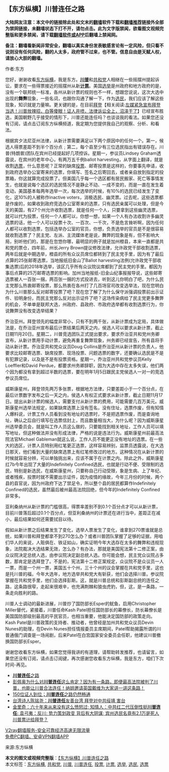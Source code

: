  <h2>【东方纵横】川普连任之路</h2> <p class="notice"><b>大陆网友注意：本文中的链接除此处和文末的<a href="https://github.com/bannedbook/fanqiang" >翻墙</a>软件下载和<a href="https://github.com/killgcd/justmysocks/blob/master/README.md">翻墙推荐</a>链接外全部为禁网链接，未翻墙状态下打不开，请勿点击。此为文字版禁闻，欲看图文视频完整版和更多禁闻，请下载<a href="https://github.com/bannedbook/fanqiang">翻墙软件或APP</a>后翻墙上禁闻网。</p><p>备注：翻墙看新闻非常安全，翻墙以真实身份发表敏感言论有一定风险，但只看不说则没有任何风险，翻的人太多，政府管不过来，也不管。信息自由是天赋人权，请放心大胆的翻墙。</b></p>  <div class="entry"> <p>作者:东方</p> <p> 您好，谢谢收看<a href="https://www.bannedbook.org/bnews/tag/%e4%b8%9c%e6%96%b9%e7%ba%b5%e6%a8%aa/" class="st_tag internal_tag" rel="tag" title="标签 东方纵横 下的日志">东方纵横</a>，我是东方。<strong><a href="https://www.bannedbook.org/bnews/tag/%e5%b7%9d%e6%99%ae/" class="st_tag internal_tag" rel="tag" title="标签 川普 下的日志">川普</a></strong>和<a href="https://www.bannedbook.org/bnews/tag/%e5%85%b1%e5%92%8c%e5%85%9a/" class="st_tag internal_tag" rel="tag" title="标签 共和党 下的日志">共和党</a>人相继在一些摇摆州提起诉讼，要求在一些得票接近的摇摆州从新<strong><a href="https://www.bannedbook.org/bnews/tag/%E8%AE%A1%E7%A5%A8/" class="st_tag internal_tag" rel="tag" title="标签 计票 下的日志">计票</a></strong>。美国<a href="https://www.bannedbook.org/bnews/tag/%e9%80%89%e4%b8%be/" class="st_tag internal_tag" rel="tag" title="标签 选举 下的日志">选举</a>是州政府和地方政府的是，没有一个联邦统一标准，各州从新计票的规则也不一样，想跟您说说，这次大选中出现的<strong>舞弊</strong>现象，一些名词，也跟你沟通了解一下，作为<a href="https://www.bannedbook.org/bnews/tag/%E9%80%89%E6%B0%91/" class="st_tag internal_tag" rel="tag" title="标签 选民 下的日志">选民</a>，我们应该了解这些现象，知识就是力量嘛。更关键的是，在目前<span class='wp_keywordlink'><a href="https://www.bannedbook.org/bnews/comments/20201018/1415809.html" title="“硬盘门”再爆：拿中共华信10％股的“大人物”正是拜登" target="_blank">拜登</a></span>【相关阅读:<a href='https://www.bannedbook.org/bnews/bannedvideo/20201108/1427782.html' target='_blank'>左媒紧急宣布拜登当选！川普放辣招，白等傻眼！证人井喷，法律诉讼全上，沼泽干了</a>】已经宣布胜选，美国朝野几乎接受的情形下，川普还能连任吗？也谈谈我的看法。如果您还没有订阅，请点击订阅东方纵横频道，我定期为您提供我自己的观察、分析、和看法。 </p>  <p>根据宾夕法尼亚州法律，从新计票需要满足以下两个原因中的任何一个。第一，候选人得票差距不到半个百分点﹔第二，每个县至少有三位选民指出有错误存在。川普(特朗普)团队在宾州已经提起好几项控诉。星期一，参议员Lindsey Graham透露说，在宾州的老年中心，有两万五千例ballot harvesting，从字面上翻译，就是收割<a href="https://www.bannedbook.org/bnews/tag/%E9%80%89%E7%A5%A8/" class="st_tag internal_tag" rel="tag" title="标签 选票 下的日志">选票</a>，什么意思呢？正常的缺席<a href="https://www.bannedbook.org/bnews/tag/%E6%8A%95%E7%A5%A8/" class="st_tag internal_tag" rel="tag" title="标签 投票 下的日志">投票</a>、邮寄投票是这样的，你要事先申请，收到政府选举办公室寄来的选票，你填写、签名之后寄回去，或者亲自放到指定的投票箱，你这就算完成投票了。但美国几乎每一个选区都有居民搬家、死亡等事情发生，也就是说每个选区的选民情况不是静止不动、一成不变的，而是一直在发生着变动，美国基本每两年选举一次，每次选举的时候，有10%的选民已经发生了变化，这10%的人被称作inactive voters，消极选民、幽灵票。过去呢，这些选票都是作废的，如果收到政府竞选办公室寄来的选票，只有选民亲属可以处理，但是今天的美国，有27个州允许收割选票，就是任何一个人，只要拿到这些幽灵选票，就可以代为投票，任何一个人都可以，你想一想，如果一个人有办法收割许多幽灵选票的话，他一个人可以投票十次、一百次、一千次，不是危言耸听啊，因为任何人都可以收割选票，包括选举办公室的官员，你想，负责选举的官员是不是很容易就收割选票了？民主党、左派、主流媒体老是说，舞弊的现象是有，但不影响大局，别听他们的，那是在忽悠你哪，最明显的例子就是加州橙县，本来一直都是共和党的票仓，四年前，州长Jerry Brown提议修改法律，允许政党干部收割选票，两年后就是中期选举，橙县的所有众议员席位都转到了民主党手里，因为有了最后点算的25张邮寄选票，当地报纸旧金山了Ballot harvesting法例(允许政党干部收集选票)后的2018年选举，该区几乎所有众议院议席都到了民主党的手里。都因为事后点算的25万邮寄选票的影响。加州当地报纸-旧金山纪事报报导说，这些邮寄选票被人一百张一捆，两百张一捆的方式投进去，听到这儿你明白了吧，为什么民主党那么热衷邮寄投票，那么热衷在各州打了几百场官司改变选举法，现在您明白为什么川普那么反对邮寄投票了吧？现在您了解了为什么保守派强调投票前出示证件、验明身份，而民主党那么反对出示证件了吧？这场传染病给了民主党更多舞弊的机会，不单单是联邦大选，州政府、县政府、市政府选举都有收割选票行为，你说舞弊没有改变选举结果？ </p> <p>乔治亚州。拜登领先的幅度非常小，只有不到两千张，从新计票成为定局，具体做法是，在乔治亚州宣布最后计票结果后两天之内，侯选人可以要求从新计票，截止日期11月20日。星期二，川普竞选团队正式提出要求，要求乔治亚共和党州务卿宣布，从新计票用手动计票，避免再重复舞弊现象，州务卿已经宣告，所有县将手动从新计票。乔治亚共和党众议员Doug Collins是乔治亚州从新计票的负责人，他要求比较邮寄选票、缺席投票、现场投票、问题选票的数字，还要确认选民是不是有犯罪记录，以及是不是有投票资格。星期一，乔治亚州共和党参议员Kelly Loeffler和David Perdue，都要求州务卿辞职，因为大选中存在太多失误，他们两个因为都没有拿到超过半数的选票，要在明年1月5日跟民主党侯选人一对一的竞选参议员席位。 </p>  <p>威斯康星州，拜登领先两万多张票，根据地方法律，只要差距小于一个百分点，在最后计票数字发布之后一天之内，侯选人有权正式要求从新计票，截止日期11月17日。提出从新计票的候选人，需要支付从新计票的费用，可能需要几百万美元。威斯康星州选举法规定，如果缺席选票上没有签名，没有住址，选票作废，但有知情人爆料说，计票工作人员看到没有地址的选票时，不是把选票作废，而是查询地址，确认之后自行填写在选票信封上，而且数量相当大，为什么呢？因为威斯康星州选举委员会，就是叫工作人员这么做的，只要能找到相关地址，工作人员可以填写地址，但这种做法并没有形成法律，严格的说是违法行为。威斯康星州前最高法院法官Michael Gableman就这么说，工作人员不能更正没有地址的选票。在一些大的选区，计票人员特别用红笔更正选票，这样容易辨别，监票员透露说，在大选日那天，他们看到大量的缺席选票上有红笔修改过的地方。这种情况在从新计票的时候就容易分辨，可以单独挑出来，应该不属于在计票之内。除此之外，威斯康星扛7b今年出现了大量的Indefinitely Confined选民，也就是行动不便、受限制的选民，特别是新选民，在威斯康星州，只要称自己行动受限，象是生病、上了年纪、或者残疾，投票时就不需要出示证件，因为疫情的缘故，今年三月份的时候，两个县的县官说，因为州政府下达了禁足令，所以整个县的居民都算作Indefinitely Confined的选民，虽然最后被州最高法院回绝，但今年的Indefinitely Confined非常多。 </p> <p>亚利桑纳州从新计票的门槛很高，得票率差别不到0.1个百分点才可以从新计票，目前川普落后超过0.1个百分点，但亚利桑纳州的计票还在进行当中，差距正在减小，最后结果如何还需要拭目以待。 </p>  <p>假如从新计票之后结果发生了变化，选举人票发生了变化，谁拿到270票谁就是总统，如果川普和拜登都拿不到270怎么办？或者川普团队掌握了足够的证据，用咱们华人的来说，人赃俱在、铁证如山，确实证明今年大选存在太多的舞弊和违规现象，法院裁决大选结果无效，怎么办？有办法，那就是美国宪法第十二修正案，由众议院决定总统人选，由参议院决定副总统人选。你可能会想，民主党众议院占多数，那肯定是选拜登了。不是的，宪法第十二修正案规定，众议院不是众议员一人一票，而是一个州一票，美国五十个州，三十个州的议会掌握在共和党手里，这也是托川普的福，今年大选年，地方选举共和党大有斩获，他们会选择川普。参议院掌握在共和党手里，他们会选择彭斯。这，就是川普总统和彭斯副总统的连任之路，这条路很窄，走起来很艰辛，也充满荆棘和狼虫虎豹，但，这，是一条路，一条走向胜利的路。 </p> <p>川普人士调动的最新进展，川普炒了国防部长Esper的鱿鱼，启用Christopher Miller替代，紧接着，川普任命Kash Patel担任国防部长的幕僚长，防长幕僚长是美国国防部级别最高的平民官员，也相当重要，他能决定国防部的政策走向。Kash Patel是川普政策的支持者、推动者，他曾经是加州共和党众议员Devin Nunes的助理，在Devin Nunes担任情报委员主席期间，Patel帮助揭露所谓的川普通俄门调查是一场闹剧，后来Patel在白宫国家安全委员会任职，他建议川普撤换国防部长Esper。 </p>  <p>谢谢您收看东方纵横，如果您觉得我讲的有道理，请帮助转发推荐，也请留言，如果您还没有订阅，请点击订阅键，再次感谢您收看东方纵横，我是东方，咱们下次时间-再见。 </p> <ul class='op-related-articles' title='相关阅读'> <li><a href='https://www.bannedbook.org/bnews/bannedvideo/20201113/1430290.html' target='_blank'><b>川普连任</b>之路</a></li> <li><a href='https://www.bannedbook.org/bnews/bannedvideo/20201113/1430152.html' target='_blank'>彭佩奥为什么对<b>川普连任</b>这么肯定？因为有一条路，即便最高法院被判了川普，也能让川普合法连任！纳姐邀请英国戴维为大家讲一讲这条路！</a></li> <li><a href='https://www.bannedbook.org/bnews/taiwannews/20201110/1428855.html' target='_blank'>150位证人到位；<b>川普连任</b>之路仍然畅通</a></li> <li><a href='https://www.bannedbook.org/bnews/taiwannews/20201110/1428597.html' target='_blank'>台湾诗人陈铭尧：<b>川普连任</b>友善台湾 拜登对中共绥靖 害台</a></li> <li><a href='https://www.bannedbook.org/bnews/bannedvideo/20201107/1427411.html' target='_blank'>金里奇：六十年来从来没有这么愤怒过; 知情人：中共红二代压倒性挺<b>川普连任</b>; 袁弓夷：反川; 势力策划政变  背后有大阴谋; 宾州选民名竟有2.1万是死人 川普票计给拜登？</a></li> </ul> <p class="texttj"> <a href="https://www.bannedbook.org/forum23/topic22702.html" target="_blank">V2ray翻墙服务-安全可靠经济高速无限流量</a><br/> <a href="https://github.com/bannedbook/fanqiang/wiki/%E7%A6%81%E9%97%BB%E7%BD%91%E5%AE%89%E5%8D%93%E7%BF%BB%E5%A2%99%E6%96%B0%E9%97%BBAPP" target="_blank">免费PC翻墙、安卓VPN翻墙APP</a></p><p>来源:东方纵横</p><a name='sharetosocial'></a>       <div><b>本文的图文或视频完整版</b>：<a href='https://www.bannedbook.org/bnews/comments/20201113/1430301.html'>【东方纵横】川普连任之路</a></div>  </div><!--END ENTRY--> <div class="postfooter"> <div>本文标签：<a href="https://www.bannedbook.org/bnews/tag/%e4%b8%9c%e6%96%b9%e7%ba%b5%e6%a8%aa/" rel="tag">东方纵横</a>, <a href="https://www.bannedbook.org/bnews/tag/%e5%85%b1%e5%92%8c%e5%85%9a/" rel="tag">共和党</a>, <a href="https://www.bannedbook.org/bnews/tag/%e5%b7%9d%e6%99%ae/" rel="tag">川普</a>, <a href="https://www.bannedbook.org/bnews/tag/%E5%B7%9D%E6%99%AE%E8%BF%9E%E4%BB%BB/" rel="tag">川普连任</a>, <a href="https://www.bannedbook.org/bnews/tag/%E6%8A%95%E7%A5%A8/" rel="tag">投票</a>, <a href="https://www.bannedbook.org/bnews/tag/%E8%AE%A1%E7%A5%A8/" rel="tag">计票</a>, <a href="https://www.bannedbook.org/bnews/tag/%e9%80%89%e4%b8%be/" rel="tag">选举</a>, <a href="https://www.bannedbook.org/bnews/tag/%E9%80%89%E6%B0%91/" rel="tag">选民</a>, <a href="https://www.bannedbook.org/bnews/tag/%E9%80%89%E7%A5%A8/" rel="tag">选票</a></div>  </div><!--END POSTFOOTER--> 